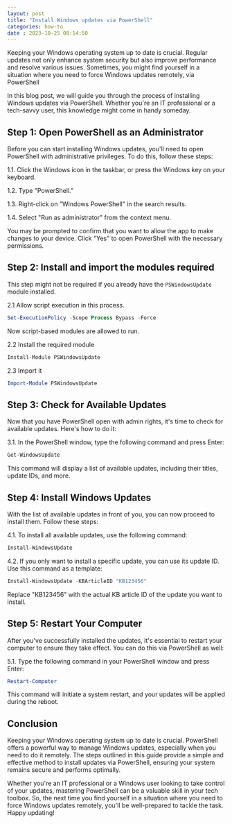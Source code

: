 ```yaml
---
layout: post
title: "Install Windows updates via PowerShell" 
categories: how-to
date : 2023-10-25 08:14:50
---
```


Keeping your Windows operating system up to date is crucial. Regular updates not only enhance system security but also improve performance and resolve various issues. Sometimes, you might find yourself in a situation where you need to force Windows updates remotely, via PowerShell

In this blog post, we will guide you through the process of installing Windows updates via PowerShell. Whether you're an IT professional or a tech-savvy user, this knowledge might come in handy someday.

## Step 1: Open PowerShell as an Administrator

Before you can start installing Windows updates, you'll need to open PowerShell with administrative privileges. To do this, follow these steps:

1.1. Click the Windows icon in the taskbar, or press the Windows key on your keyboard.

1.2. Type "PowerShell."

1.3. Right-click on "Windows PowerShell" in the search results.

1.4. Select "Run as administrator" from the context menu.

You may be prompted to confirm that you want to allow the app to make changes to your device. Click "Yes" to open PowerShell with the necessary permissions.

## Step 2: Install and import the modules required

This step might not be required if you already have the `PSWindowsUpdate` module installed. 

2.1 Allow script execution in this process.

```powershell
Set-ExecutionPolicy -Scope Process Bypass -Force 
```
Now script-based modules are allowed to run.

2.2 Install the required module

```powershell
Install-Module PSWindowsUpdate
```
2.3 Import it
```powershell  
Import-Module PSWindowsUpdate
```

## Step 3: Check for Available Updates

Now that you have PowerShell open with admin rights, it's time to check for available updates. Here's how to do it:

3.1. In the PowerShell window, type the following command and press Enter:

```powershell
Get-WindowsUpdate
```

This command will display a list of available updates, including their titles, update IDs, and more.

## Step 4: Install Windows Updates

With the list of available updates in front of you, you can now proceed to install them. Follow these steps:

4.1. To install all available updates, use the following command:

```powershell
Install-WindowsUpdate
```

4.2. If you only want to install a specific update, you can use its update ID. Use this command as a template:

```powershell
Install-WindowsUpdate -KBArticleID "KB123456"
```

Replace "KB123456" with the actual KB article ID of the update you want to install.

## Step 5: Restart Your Computer

After you've successfully installed the updates, it's essential to restart your computer to ensure they take effect. You can do this via PowerShell as well:

5.1. Type the following command in your PowerShell window and press Enter:

```powershell
Restart-Computer
```

This command will initiate a system restart, and your updates will be applied during the reboot.

## Conclusion

Keeping your Windows operating system up to date is crucial. PowerShell offers a powerful way to manage Windows updates, especially when you need to do it remotely. The steps outlined in this guide provide a simple and effective method to install updates via PowerShell, ensuring your system remains secure and performs optimally. 

Whether you're an IT professional or a Windows user looking to take control of your updates, mastering PowerShell can be a valuable skill in your tech toolbox. So, the next time you find yourself in a situation where you need to force Windows updates remotely, you'll be well-prepared to tackle the task. Happy updating!